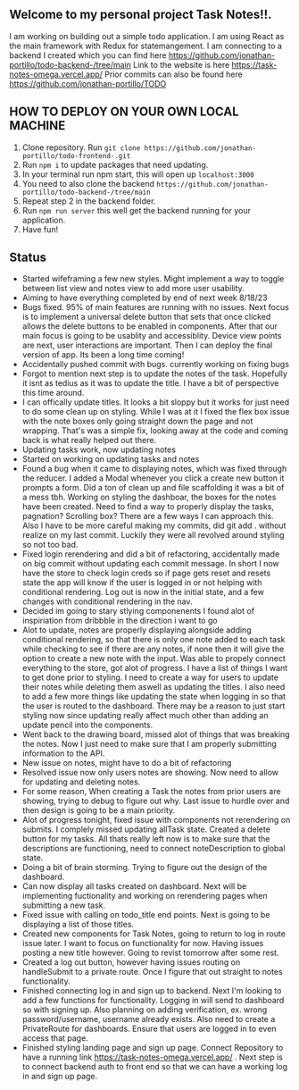 ## Welcome to my personal project Task Notes!!.

I am working on building out a simple todo application. I am using React as the main framework with Redux for statemangement. I am connecting to a backend I created which you can find here
https://github.com/jonathan-portillo/todo-backend-/tree/main
Link to the website is here https://task-notes-omega.vercel.app/
Prior commits can also be found here https://github.com/jonathan-portillo/TODO

## HOW TO DEPLOY ON YOUR OWN LOCAL MACHINE

1. Clone repository. Run `git clone https://github.com/jonathan-portillo/todo-frontend-.git`
2. Run `npm i` to update packages that need updating.
3. In your terminal run npm start, this will open up `localhost:3000`
4. You need to also clone the backend `https://github.com/jonathan-portillo/todo-backend-/tree/main`
5. Repeat step 2 in the backend folder.
6. Run `npm run server` this well get the backend running for your application.
7. Have fun!

## Status
- Started wifeframing a few new styles. Might implement a way to toggle between list view and notes view to add more user usability.
- Aiming to have everything completed by end of next week 8/18/23
- Bugs fixed. 95% of main features are running with no issues. Next focus is to implement a universal delete button that sets that once clicked allows the delete buttons to be enabled in components. After that our main focus is going to be usablity and accessiblity. Device view points are next, user interactions are important. Then I can deploy the final version of app. Its been a long time coming!
- Accidentally pushed commit with bugs. currently working on fixing bugs
- Forgot to mention next step is to update the notes of the task. Hopefully it isnt as tedius as it was to update the title. I have a bit of perspective this time around.
- I can offically update titles. It looks a bit sloppy but it works for just need to do some clean up on styling. While I was at it I fixed the flex box issue with the note boxes only going straight down the page and not wrapping. That's was a simple fix, looking away at the code and coming back is what really helped out there.
- Updating tasks work, now updating notes
- Started on working on updating tasks and notes
- Found a bug when it came to displaying notes, which was fixed through the reducer. I added a Modal whenever you click a create new button it prompts a form. Did a ton of clean up and file scaffolding it was a bit of a mess tbh. Working on styling the dashboar, the boxes for the notes have been created. Need to find a way to properly display the tasks, pagnation? Scrolling box? There are a few ways I can approach this. Also I have to be more careful making my commits, did git add . without realize on my last commit. Luckily they were all revolved around styling so not too bad.
- Fixed login rerendering and did a bit of refactoring, accidentally made on big commit without updating each commit message. In short I now have the store to check login creds so if page gets reset and resets state the app will know if the user is logged in or not helping with conditional rendering. Log out is now in the initial state, and a few changes with conditional rendering in the nav.
- Decided im going to stary stlying componenents I found alot of inspiriation from dribbble in the direction i want to go
- Alot to update, notes are properly displaying alongside adding conditional rendering, so that there is only one note added to each task while checking to see if there are any notes, if none then it will give the option to create a new note with the input. Was able to propely connect everything to the store, got alot of progress. I have a list of things I want to get done prior to styling. I need to create a way for users to update their notes while deleting them aswell as updating the titles. I also need to add a few more things like updating the state when logging in so that the user is routed to the dashboard. There may be a reason to just start styling now since updating really affect much other than adding an update pencil into the components.
- Went back to the drawing board, missed alot of things that was breaking the notes. Now I just need to make sure that I am properly submitting information to the API.
- New issue on notes, might have to do a bit of refactoring
- Resolved issue now only users notes are showing. Now need to allow for updating and deleting notes.
- For some reason, When creating a Task the notes from prior users are showing, trying to debug to figure out why. Last issue to hurdle over and then design is going to be a main priority.
- Alot of progress tonight, fixed issue with components not rerendering on submits. I complely missed updating allTask state. Created a delete button for my tasks. All thats really left now is to make sure that the descriptions are functioning, need to connect noteDescription to global state.
- Doing a bit of brain storming. Trying to figure out the design of the dashboard.
- Can now display all tasks created on dashboard. Next will be implementing fuctionality and working on rerendering pages when submitting a new task.
- Fixed issue with calling on todo_title end points. Next is going to be displaying a list of those titles.
- Created new components for Task Notes, going to return to log in route issue later. I want to focus on functionality for now. Having issues posting a new title however. Going to revist tomorrow after some rest.
- Created a log out button, however having issues routing on handleSubmit to a private route. Once I figure that out straight to notes functionality.
- Finished connecting log in and sign up to backend. Next I'm looking to add a few functions for functionality. Logging in will send to dashboard so with signing up. Also planning on adding verification, ex. wrong password/username, username already exists. Also need to create a PrivateRoute for dashboards. Ensure that users are logged in to even access that page.
- Finished styling landing page and sign up page. Connect Repository to have a running link https://task-notes-omega.vercel.app/ . Next step is to connect backend auth to front end so that we can have a working log in and sign up page.
